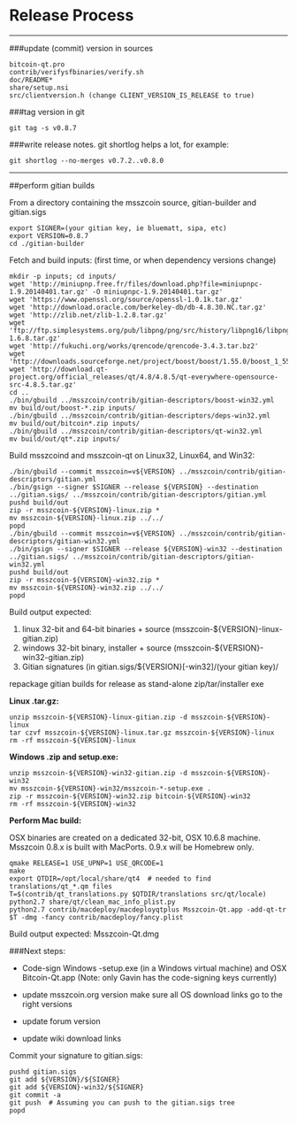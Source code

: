 Release Process
====================

* * *

###update (commit) version in sources


	bitcoin-qt.pro
	contrib/verifysfbinaries/verify.sh
	doc/README*
	share/setup.nsi
	src/clientversion.h (change CLIENT_VERSION_IS_RELEASE to true)

###tag version in git

	git tag -s v0.8.7

###write release notes. git shortlog helps a lot, for example:

	git shortlog --no-merges v0.7.2..v0.8.0

* * *

##perform gitian builds

 From a directory containing the msszcoin source, gitian-builder and gitian.sigs
  
	export SIGNER=(your gitian key, ie bluematt, sipa, etc)
	export VERSION=0.8.7
	cd ./gitian-builder

 Fetch and build inputs: (first time, or when dependency versions change)

	mkdir -p inputs; cd inputs/
	wget 'http://miniupnp.free.fr/files/download.php?file=miniupnpc-1.9.20140401.tar.gz' -O miniupnpc-1.9.20140401.tar.gz'
	wget 'https://www.openssl.org/source/openssl-1.0.1k.tar.gz'
	wget 'http://download.oracle.com/berkeley-db/db-4.8.30.NC.tar.gz'
	wget 'http://zlib.net/zlib-1.2.8.tar.gz'
	wget 'ftp://ftp.simplesystems.org/pub/libpng/png/src/history/libpng16/libpng-1.6.8.tar.gz'
	wget 'http://fukuchi.org/works/qrencode/qrencode-3.4.3.tar.bz2'
	wget 'http://downloads.sourceforge.net/project/boost/boost/1.55.0/boost_1_55_0.tar.bz2'
	wget 'http://download.qt-project.org/official_releases/qt/4.8/4.8.5/qt-everywhere-opensource-src-4.8.5.tar.gz'
	cd ..
	./bin/gbuild ../msszcoin/contrib/gitian-descriptors/boost-win32.yml
	mv build/out/boost-*.zip inputs/
	./bin/gbuild ../msszcoin/contrib/gitian-descriptors/deps-win32.yml
	mv build/out/bitcoin*.zip inputs/
	./bin/gbuild ../msszcoin/contrib/gitian-descriptors/qt-win32.yml
	mv build/out/qt*.zip inputs/

 Build msszcoind and msszcoin-qt on Linux32, Linux64, and Win32:
  
	./bin/gbuild --commit msszcoin=v${VERSION} ../msszcoin/contrib/gitian-descriptors/gitian.yml
	./bin/gsign --signer $SIGNER --release ${VERSION} --destination ../gitian.sigs/ ../msszcoin/contrib/gitian-descriptors/gitian.yml
	pushd build/out
	zip -r msszcoin-${VERSION}-linux.zip *
	mv msszcoin-${VERSION}-linux.zip ../../
	popd
	./bin/gbuild --commit msszcoin=v${VERSION} ../msszcoin/contrib/gitian-descriptors/gitian-win32.yml
	./bin/gsign --signer $SIGNER --release ${VERSION}-win32 --destination ../gitian.sigs/ ../msszcoin/contrib/gitian-descriptors/gitian-win32.yml
	pushd build/out
	zip -r msszcoin-${VERSION}-win32.zip *
	mv msszcoin-${VERSION}-win32.zip ../../
	popd

  Build output expected:

  1. linux 32-bit and 64-bit binaries + source (msszcoin-${VERSION}-linux-gitian.zip)
  2. windows 32-bit binary, installer + source (msszcoin-${VERSION}-win32-gitian.zip)
  3. Gitian signatures (in gitian.sigs/${VERSION}[-win32]/(your gitian key)/

repackage gitian builds for release as stand-alone zip/tar/installer exe

**Linux .tar.gz:**

	unzip msszcoin-${VERSION}-linux-gitian.zip -d msszcoin-${VERSION}-linux
	tar czvf msszcoin-${VERSION}-linux.tar.gz msszcoin-${VERSION}-linux
	rm -rf msszcoin-${VERSION}-linux

**Windows .zip and setup.exe:**

	unzip msszcoin-${VERSION}-win32-gitian.zip -d msszcoin-${VERSION}-win32
	mv msszcoin-${VERSION}-win32/msszcoin-*-setup.exe .
	zip -r msszcoin-${VERSION}-win32.zip bitcoin-${VERSION}-win32
	rm -rf msszcoin-${VERSION}-win32

**Perform Mac build:**

  OSX binaries are created on a dedicated 32-bit, OSX 10.6.8 machine.
  Msszcoin 0.8.x is built with MacPorts.  0.9.x will be Homebrew only.

	qmake RELEASE=1 USE_UPNP=1 USE_QRCODE=1
	make
	export QTDIR=/opt/local/share/qt4  # needed to find translations/qt_*.qm files
	T=$(contrib/qt_translations.py $QTDIR/translations src/qt/locale)
	python2.7 share/qt/clean_mac_info_plist.py
	python2.7 contrib/macdeploy/macdeployqtplus Msszcoin-Qt.app -add-qt-tr $T -dmg -fancy contrib/macdeploy/fancy.plist

 Build output expected: Msszcoin-Qt.dmg

###Next steps:

* Code-sign Windows -setup.exe (in a Windows virtual machine) and
  OSX Bitcoin-Qt.app (Note: only Gavin has the code-signing keys currently)

* update msszcoin.org version
  make sure all OS download links go to the right versions

* update forum version

* update wiki download links

Commit your signature to gitian.sigs:

	pushd gitian.sigs
	git add ${VERSION}/${SIGNER}
	git add ${VERSION}-win32/${SIGNER}
	git commit -a
	git push  # Assuming you can push to the gitian.sigs tree
	popd

